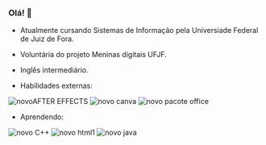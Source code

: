 ### Olá! 👋

- Atualmente cursando Sistemas de Informação pela Universiade Federal de Juiz de Fora.
- Voluntária do projeto Meninas digitais UFJF.
- Inglês intermediário.

- Habilidades externas:

![novoAFTER EFFECTS](https://github.com/luizacaldeira/luizacaldeira/assets/143027265/7099f075-1a9a-4cc0-a4ce-412fe31210c4)      ![novo canva](https://github.com/luizacaldeira/luizacaldeira/assets/143027265/5963f7ac-eae4-439c-8564-7a1a68d8c024)     ![novo pacote office](https://github.com/luizacaldeira/luizacaldeira/assets/143027265/81e12f35-f600-48f8-a4c6-3a3ab32daa77)




- Aprendendo:

![novo C++](https://github.com/luizacaldeira/luizacaldeira/assets/143027265/3317a88a-f1b7-463c-8769-026f5911f7e5)     ![novo html1](https://github.com/luizacaldeira/luizacaldeira/assets/143027265/0606fa79-1dec-4e42-a1a0-10db4890b659)     ![novo java](https://github.com/luizacaldeira/luizacaldeira/assets/143027265/209662ab-ea9d-407e-9dd2-cc407b1b0a1d)




